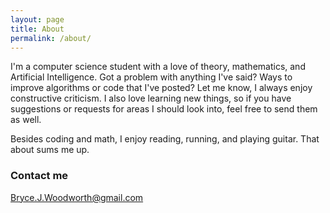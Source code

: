 ```yaml
---
layout: page
title: About
permalink: /about/
---
```


I'm a computer science student with a love of theory, mathematics, and Artificial Intelligence.
Got a problem with anything I've said? Ways to improve algorithms or code that I've posted?
Let me know, I always enjoy constructive criticism. I also love learning new things, so if you
have suggestions or requests for areas I should look into, feel free to send them as well. 

Besides coding and math, I enjoy reading, running, and playing guitar. That about sums me up.


### Contact me

[Bryce.J.Woodworth@gmail.com](mailto:Bryce.J.Woodworth@gmail.com)
